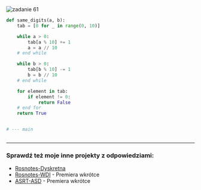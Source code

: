 <picture>
  <source srcset="../../srt/zbior_zadan/61.png" media="(prefers-color-scheme: light)">
  <source srcset="../../srt/zbior_zadan/black_61.png" media="(prefers-color-scheme: dark)">
  <img src="../../srt/zbior_zadan/black_61.png" alt="zadanie 61">
</picture>

```python
def same_digits(a, b):
    tab = [0 for _ in range(0, 10)]

    while a > 0:
        tab[a % 10] += 1
        a = a // 10
    # end while

    while b > 0:
        tab[b % 10] -= 1
        b = b // 10
    # end while

    for element in tab:
        if element != 0:
            return False
    # end for
    return True


# --- main



```

---
### Sprawdź też moje inne projekty z odpowiedziami:
- [Rosnotes-Dyskretna](https://github.com/kamilGie/Rosnotes-Dyskretna)
- [Rosnotes-WDI](https://github.com/kamilGie/Rosnotes-WDI) - Premiera wkrótce
- [ASRT-ASD](https://github.com/kamilGie/Rosnotes-Dyskretna) - Premiera wkrótce
